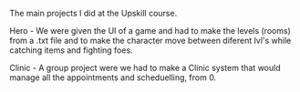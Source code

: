 The main projects I did at the Upskill course. 

Hero - 
We were given the UI of a game and had to make the levels (rooms) from a .txt file and to make the character move between diferent lvl's while catching items and fighting foes.

Clinic -
A group project were we had to make a Clinic system that would manage all the appointments and scheduelling, from 0.



	
